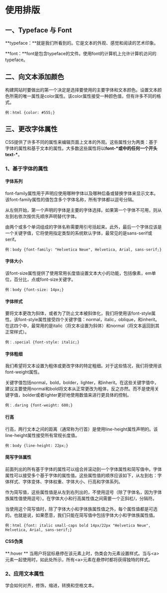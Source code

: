 # 使用排版

## 一、Typeface 与 Font

**typeface：**就是我们所看到的。它是文本的外观、感觉和阅读的艺术印象。

**font：**font是包含typeface的文件。使用font的计算机上允许计算机访问的typeface。

## 二、向文本添加颜色

构建网站时要做出的第一个决定是选择要使用的主要字体和文本颜色。设置文本颜色所需的唯一属性是color属性。该color属性接受一种颜色值，但有许多不同的格式。

```
例：html {color: #555;}
```

## 三、更改字体属性

CSS提供了许多不同的属性来编辑页面上文本的外观。这些属性分为两类：基于字体的属性和基于文本的属性。大多数这些属性将以**font-\***或中的任何一个开头**text-\***。

### 1、基于字体的属性

#### 字体系列

font-family属性用于声明应使用哪种字体以及哪种后备或替换字体来显示文本。该font-family属性的值包含多个字体名称，所有字体都以逗号分隔。

从左侧开始，第一个声明的字体是主要的字体选择。如果第一个字体不可用，则从左到右依次按优先顺序声明替代字体。

由两个或多个单词组成的字体名称需要用引号括起来。此外，最后一个字体应该是一个关键字值，它将使用指定类型的系统默认字体，最常见的是sans-serif或serif。

```
例：body {font-family: "Helvetica Neue", Helvetica, Arial, sans-serif;}
```

#### 字体大小

该font-size属性提供了使用常用长度值设置文本大小的功能，包括像素，em单位，百分比，点或font-size关键字。

```
例：body {font-size: 14px;}
```

#### 字体样式

要将文本更改为斜体，或者为了防止文本被斜体化，我们将使用该font-style属性。该font-style属性接受四个关键字值：normal，italic，oblique，和inherit。在这四个中，最常用的是italic（将文本设置为斜体）和normal（将文本返回到其正常样式）。

```
例：.special {font-style: italic;}
```

#### 字体粗细

我们希望将文本设置为粗体或更改字体的特定粗细。对于这些情况，我们将使用该font-weight属性。

关键字值包括normal，bold，bolder，lighter，和inherit。在这些关键字值中，建议主要使用normal和bold将文本从正常更改为粗体，反之亦然。而不是使用关键字值，bolder或者lighter更好地使用数值来进行更具体的控制。

```
例：.daring {font-weight: 600;}
```

#### 行高

行高，两行文本之间的距离（通常称为行首）是使用line-height属性声明的。该line-height属性接受所有常规长度值。

```
例：body {line-height: 22px;}
```

#### 简写字体属性

前面列出的所有基于字体的属性可以组合并滚动到一个字体属性和简写值中。字体属性可以接受多个基于字体的属性值。这些属性值的顺序应该如下，从左到右：字体样式、字体变体、字体权重、字体大小、行高和字体系列。

作为简写值，这些属性值是从左到右列出的，不使用逗号（除了字体名，因为字体族属性值使用逗号）。在字体大小和行高属性值之间需要一个正斜杠/，分隔符。

当使用这个简写值时，除了字体大小和字体族属性值之外，每个属性值都是可选的。也就是说，如果愿意，我们只能在简写值中包括字体大小和字体族属性值。

```
例：html {font: italic small-caps bold 14px/22px "Helvetica Neue", Helvetica, Arial, sans-serif;}
```

#### CSS伪类

**:hover ** 当用户将鼠标悬停在该元素上时，伪类会为元素设置样式。当与&lt;a&gt;元素一起使用时，如此处所示，所有&lt;a&gt;元素在悬停时都将获得独特的样式。

### 2、应用文本属性

学会如何对齐，修饰，缩进，转换和空格文本。







































